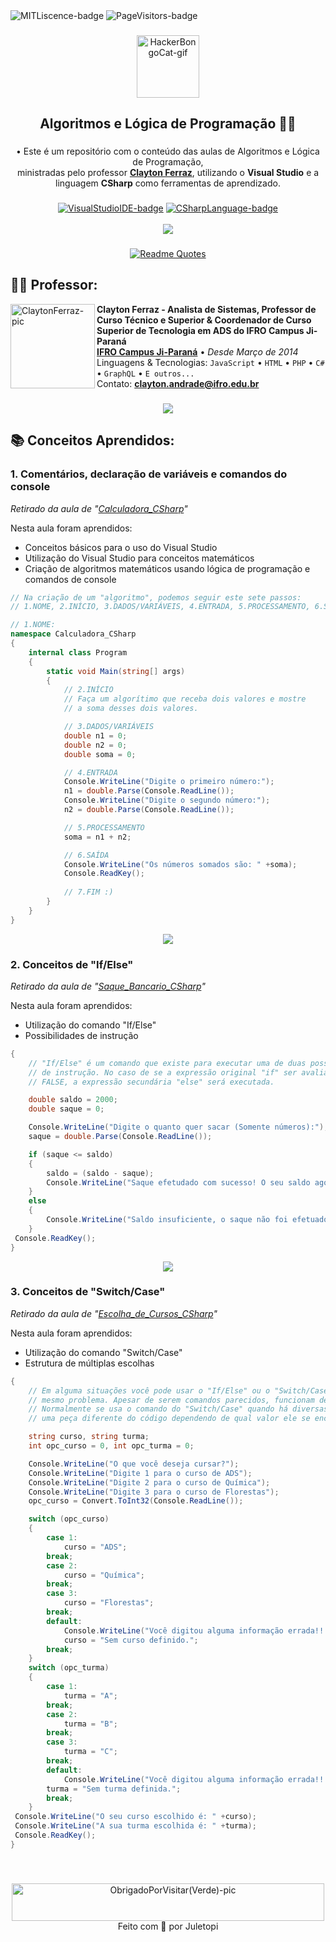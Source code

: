 <!--
❗ ➤ References used in this Repository:
🔗 • https://github.com/piyushsuthar/github-readme-quotes
🔗 • https://github.com/kyechan99/capsule-render
🔗 • https://github.com/DenverCoder1/custom-icon-badges
🔗 • https://profilepicturemaker.com
🔗 • https://shields.io
🔗 • https://emoji.gg
🔗 • https://getemoji.com
-->

<div align="left">
<img src="https://img.shields.io/github/license/juletopi/Algoritmos_e_Logica_de_Programacao" alt="MITLiscence-badge">
<img src="https://github-visitors-badge.glitch.me/badge?page_id=Algoritmos_e_Logica_de_Programacao.github-visitors-badge" alt="PageVisitors-badge">
</div>

###

<div align="center">
<a href="https://emoji.gg/emoji/1261-hackerbongocat"><img src="https://cdn3.emoji.gg/emojis/1261-hackerbongocat.gif" alt="HackerBongoCat-gif" width="100px"></a>
<h2 align="center">Algoritmos e Lógica de Programação 👩‍💻</h2>
</div>

<div align="center">

###

• Este é um repositório com o conteúdo das aulas de Algoritmos e Lógica de Programação, \
ministradas pelo professor [**Clayton Ferraz**](https://www.linkedin.com/in/claytonferraz/), utilizando o **Visual Studio** e a \
linguagem **CSharp** como ferramentas de aprendizado.
</div>

###

<div align="center">
<a href="https://visualstudio.microsoft.com/"><img src="https://img.shields.io/badge/Made%20with%20IDE:-Visual%20Studio%20-gray.svg?colorA=655BE1&amp;colorB=4F44D6&amp;style=for-the-badge" alt="VisualStudioIDE-badge" style="max-width: 100%;"></a>
<a href="https://dotnet.microsoft.com/en-us/languages/csharp"><img src="https://img.shields.io/badge/Made%20with%20language:-CSharp%20-gray.svg?colorA=61c265&amp;colorB=4CAF50&amp;style=for-the-badge" alt="CSharpLanguage-badge" style="max-width: 100%;"></a>
</div>
&#8196;

<div align="center">
<img align="center" src="https://capsule-render.vercel.app/api?type=rect&color=499627&height=4&section=header&%20render">

###

[![Readme Quotes](https://quotes-github-readme.vercel.app/api?type=horizontal&theme=dark&quote=Medir%20o%20progresso%20da%20programação%20por%20linhas%20de%20código%20é%20como%20medir%20o%20progresso%20da%20construção%20de%20aeronaves%20em%20termos%20de%20peso.&author=Bill%20Gates)](https://github.com/piyushsuthar/github-readme-quotes)
</div>

<div align="left">

## 👨‍🏫 Professor:

<a href="https://github.com/juletopi/Algoritmos_e_Logica_de_Programacao/blob/main/Assets/Images/ClaytonFerraz-pic.png"><img align="left" height="135px" width="135px" alt="ClaytonFerraz-pic" src="https://user-images.githubusercontent.com/76459155/194718233-86388040-0628-44bf-b28c-57d7535897f7.png"></a>

**Clayton Ferraz - Analista de Sistemas, Professor de Curso Técnico e Superior & Coordenador de Curso Superior de Tecnologia em ADS do IFRO Campus Ji-Paraná** \
[**IFRO Campus Ji-Paraná**](https://portal.ifro.edu.br/ji-parana) • <i>Desde Março de 2014</i> \
Linguagens & Tecnologias: `JavaScript` • `HTML` • `PHP` • `C#` • `GraphQL` • `E outros...` \
Contato: **[clayton.andrade@ifro.edu.br](mailto:clayton.andrade@ifro.edu.br)**

###

<div align="center">
<img align="center" src="https://capsule-render.vercel.app/api?type=rect&color=499627&height=4&section=header&%20render">
</div>

## 📚 Conceitos Aprendidos:
### 1. Comentários, declaração de variáveis e comandos do console
*Retirado da aula de "[Calculadora_CSharp](https://github.com/juletopi/Algoritmos_e_Logica_de_Programacao/blob/main/Calculadora_CSharp/Program.cs)"*

Nesta aula foram aprendidos:
- Conceitos básicos para o uso do Visual Studio
- Utilização do Visual Studio para conceitos matemáticos
- Criação de algoritmos matemáticos usando lógica de programação e comandos de console
```c#
// Na criação de um "algoritmo", podemos seguir este sete passos:
// 1.NOME, 2.INÍCIO, 3.DADOS/VARIÁVEIS, 4.ENTRADA, 5.PROCESSAMENTO, 6.SAÍDA, 7.FIM

// 1.NOME:
namespace Calculadora_CSharp
{
    internal class Program
    {
        static void Main(string[] args)
        {
            // 2.INÍCIO
            // Faça um algorítimo que receba dois valores e mostre
            // a soma desses dois valores.

            // 3.DADOS/VARIÁVEIS
            double n1 = 0;
            double n2 = 0;
            double soma = 0;

            // 4.ENTRADA
            Console.WriteLine("Digite o primeiro número:");
            n1 = double.Parse(Console.ReadLine());
            Console.WriteLine("Digite o segundo número:");
            n2 = double.Parse(Console.ReadLine());

            // 5.PROCESSAMENTO
            soma = n1 + n2;

            // 6.SAÍDA
            Console.WriteLine("Os números somados são: " +soma);
            Console.ReadKey();
            
            // 7.FIM :)
        }
    }        
}        
```

<div align="center">
<img align="center" src="https://capsule-render.vercel.app/api?type=rect&color=499627&height=4&section=header&%20render">
</div>

### 2. Conceitos de "If/Else"
*Retirado da aula de "[Saque_Bancario_CSharp](https://github.com/juletopi/Algoritmos_e_Logica_de_Programacao/blob/main/Saque_Bancario_CSharp/Program.cs)"*

Nesta aula foram aprendidos:
- Utilização do comando "If/Else"
- Possibilidades de instrução
```c#
{
    // "If/Else" é um comando que existe para executar uma de duas possibilidades
    // de instrução. No caso de se a expressão original "if" ser avaliada como 
    // FALSE, a expressão secundária "else" será executada.

    double saldo = 2000;
    double saque = 0;

    Console.WriteLine("Digite o quanto quer sacar (Somente números):");
    saque = double.Parse(Console.ReadLine());

    if (saque <= saldo)
    {
        saldo = (saldo - saque);
        Console.WriteLine("Saque efetudado com sucesso! O seu saldo agora, é de: R$" +saldo);
    }
    else
    {
        Console.WriteLine("Saldo insuficiente, o saque não foi efetuado! Seu saldo é de: R$" +saldo);
    }
 Console.ReadKey();
}
```

<div align="center">
<img align="center" src="https://capsule-render.vercel.app/api?type=rect&color=499627&height=4&section=header&%20render">
</div>

### 3. Conceitos de "Switch/Case"
*Retirado da aula de "[Escolha_de_Cursos_CSharp](https://github.com/juletopi/Algoritmos_e_Logica_de_Programacao/blob/main/Escolha_de_Cursos_CSharp/Program.cs)"*

Nesta aula foram aprendidos:
- Utilização do comando "Switch/Case"
- Estrutura de múltiplas escolhas
```c#
{
    // Em alguma situações você pode usar o "If/Else" ou o "Switch/Case" para resolver o 
    // mesmo problema. Apesar de serem comandos parecidos, funcionam de formas diferentes.
    // Normalmente se usa o comando do "Switch/Case" quando há diversas variáveis, executando 
    // uma peça diferente do código dependendo de qual valor ele se encaixar.

    string curso, string turma;
    int opc_curso = 0, int opc_turma = 0;

    Console.WriteLine("O que você deseja cursar?");
    Console.WriteLine("Digite 1 para o curso de ADS");
    Console.WriteLine("Digite 2 para o curso de Química");
    Console.WriteLine("Digite 3 para o curso de Florestas");
    opc_curso = Convert.ToInt32(Console.ReadLine());

    switch (opc_curso)
    {
        case 1:
            curso = "ADS";
        break;
        case 2:
            curso = "Química";
        break;
        case 3:
            curso = "Florestas";
        break;
        default:
            Console.WriteLine("Você digitou alguma informação errada!!!");
            curso = "Sem curso definido.";
        break;
    }
    switch (opc_turma)
    {
        case 1:
            turma = "A";
        break;
        case 2:
            turma = "B";
        break;
        case 3:
            turma = "C";
        break;
        default:
            Console.WriteLine("Você digitou alguma informação errada!!!");
        turma = "Sem turma definida.";
        break;
    }
 Console.WriteLine("O seu curso escolhido é: " +curso);
 Console.WriteLine("A sua turma escolhida é: " +turma);
 Console.ReadKey();
}
```

###
&nbsp;

<div align="center">
<a href="https://github.com/juletopi/Algoritmos_e_Logica_de_Programacao/blob/main/Assets/Images/ObrigadoPorVisitar(Verde)-pic.png"><img src="https://user-images.githubusercontent.com/76459155/189613140-c148ff12-a7f8-4fe8-8e04-109452c86aba.png" align="center" width="500" height="60" alt="ObrigadoPorVisitar(Verde)-pic"/></a>
</div>

<div align="center">
Feito com 💚 por Juletopi
</div>
